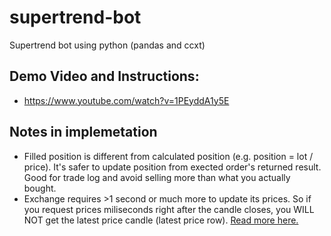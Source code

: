 # supertrend-bot

Supertrend bot using python (pandas and ccxt)

## Demo Video and Instructions:
* https://www.youtube.com/watch?v=1PEyddA1y5E


## Notes in implemetation
- Filled position is different from calculated position (e.g. position = lot / price). It's safer to update position from exected order's returned result. Good for trade log and avoid selling more than what you actually bought.
- Exchange requires >1 second or much more to update its prices. So if you request prices miliseconds right after the candle closes, you WILL NOT get the latest price candle (latest price row). [Read more here.](https://docs.ccxt.com/en/latest/manual.html#notes-on-latency)